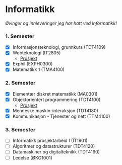 # Informatikk

_Øvinger og innleveringer jeg har hatt ved Informatikk!_

### 1. Semester

- [x] Informasjonsteknologi, grunnkurs (TDT4109)
- [x] Webteknologi (IT2805)
  - [Prosjekt](https://github.com/MartinSkatvedt/IT2805-Project)
- [x] Exphil (EXPH0300)
- [x] Matematikk 1 (TMA4100)

### 2. Semester

- [x] Elementær diskret matematikk (MA0301)
- [x] Objektorientert programmering (TDT4100)
  - [Prosjekt](https://github.com/MartinSkatvedt/TDT4100-Project)
- [x] Menneske maskin-interaksjon (TDT4180)
- [x] Kommunikasjon - Tjenester og nett (TTM4100)

### 3. Semester

- [ ] Informatikk prosjektarbeid I (IT1901)
- [ ] Algoritmer og datastrukturer (TDT4120)
- [ ] Datamaskiner og digitalteknikk (TDT4160)
- [ ] Ledelse (ØKO1001)